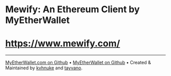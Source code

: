 # Mewify: An Ethereum Client by MyEtherWallet

# https://www.mewify.com/


---


[MyEtherWallet.com on Github](https://github.com/kvhnuke/etherwallet) • [MyEtherWallet on Github](https://github.com/MyEtherWallet) • Created & Maintained by [kvhnuke](https://github.com/kvhnuke) and [tayvano](https://github.com/tayvano).
